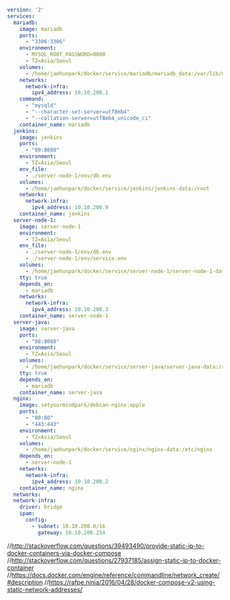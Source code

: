 ``` yml
version: '2'
services:
  mariadb:
    image: mariadb
    ports:
      - "3306:3306"
    environment:
      - MYSQL_ROOT_PASSWORD=0000
      - TZ=Asia/Seoul
    volumes:
      - /home/jaehunpark/docker/service/mariadb/mariadb_data:/var/lib/mysql
    networks:
      network-infra:
        ipv4_address: 10.10.200.1
    command:
      - "mysqld"
      - "--character-set-server=utf8mb4"
      - "--collation-server=utf8mb4_unicode_ci"
    container_name: mariadb
  jenkins:
    image: jenkins
    ports:
      - "89:8080"
    environment:
      - TZ=Asia/Seoul
    env_file:
      - ./server-node-1/env/db.env
    volumes:
      - /home/jaehunpark/docker/service/jenkins/jenkins-data:/root
    networks:
      network-infra:
        ipv4_address: 10.10.200.9
    container_name: jenkins
  server-node-1:
    image: server-node-1
    environment:
      - TZ=Asia/Seoul
    env_file:
      - ./server-node-1/env/db.env
      - ./server-node-1/env/service.env
    volumes:
      - /home/jaehunpark/docker/service/server-node-1/server-node-1-data:/root
    tty: true
    depends_on:
      - mariadb
    networks:
      network-infra:
        ipv4_address: 10.10.200.3
    container_name: server-node-1
  server-java:
    image: server-java
    ports:
      - "88:8080"
    environment:
      - TZ=Asia/Seoul
    volumes:
      - /home/jaehunpark/docker/service/server-java/server-java-data:/root
    tty: true
    depends_on:
      - mariadb
    container_name: server-java
  nginx:
    image: setyourmindpark/debian-nginx:apple
    ports:
      - "80:80"
      - "443:443"
    environment:
      - TZ=Asia/Seoul
    volumes:
      - /home/jaehunpark/docker/service/nginx/nginx-data:/etc/nginx
    depends_on:
      - server-node-1
    networks:
      network-infra:
        ipv4_address: 10.10.200.2
    container_name: nginx
  networks:
  network-infra:
    driver: bridge
    ipam:
      config:
        - subnet: 10.10.200.0/16
          gateway: 10.10.200.254
```

//http://stackoverflow.com/questions/39493490/provide-static-ip-to-docker-containers-via-docker-compose
//http://stackoverflow.com/questions/27937185/assign-static-ip-to-docker-container
//https://docs.docker.com/engine/reference/commandline/network_create/#description
//https://rafpe.ninja/2016/04/28/docker-compose-v2-using-static-network-addresses/
